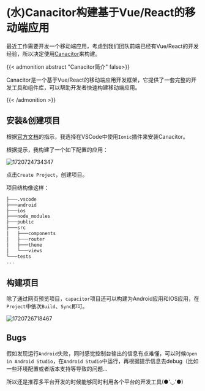 # (水)Canacitor构建基于Vue/React的移动端应用


最近工作需要开发一个移动端应用，考虑到我们团队前端已经有Vue/React的开发经验，所以决定使用[Canacitor](https://capacitorjs.com/)来构建。

{{< admonition abstract "Canacitor简介" false>}}

Canacitor是一个基于Vue/React的移动端应用开发框架，它提供了一套完整的开发工具和组件库，可以帮助开发者快速构建移动端应用。

{{< /admonition >}}

## 安装&创建项目

根据[官方文档](https://capacitorjs.com/docs)的指示，我选择在VSCode中使用`Ionic`插件来安装Canacitor。

根据提示，我构建了一个如下配置的应用：

![1720724734347](https://img.dodolalorc.cn/i/2024/07/12/66902d18ac540.png)

点击`Create Project`，创建项目。

项目结构像这样：

```bash
├───.vscode
├───android
├───ios
├───node_modules
├───public
├───src
│   ├───components
│   ├───router
│   ├───theme
│   └───views
└───tests
...
```

## 构建项目

除了通过网页预览项目，`capacitor`项目还可以构建为Android应用和IOS应用，在`Project`中依次`Build`、`Sync`即可。

![1720726718467](https://img.dodolalorc.cn/i/2024/07/12/6690352294158.png)

## Bugs

假如发现运行`Android`失败，同时感觉控制台输出的信息有点难懂，可以时候`Open in Android Studio`，在`Android Studio`中运行，再根据提示信息去debug（比如一些环境配置或者版本支持等导致的问题...

所以还是推荐多平台开发的时候能够同时利用各个平台的开发工具(●'◡'●)


